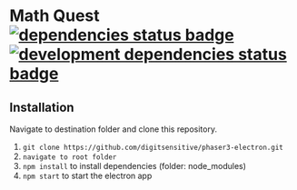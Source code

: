 # Math Quest [![dependencies status badge](https://david-dm.org/digitsensitive/phaser3-electron/status.svg?style=flat-square)](https://david-dm.org/digitsensitive/phaser3-electron) [![development dependencies status badge](https://david-dm.org/digitsensitive/phaser3-electron/dev-status.svg?style=flat-square)](https://david-dm.org/digitsensitive/phaser3-electron/?type=dev)
## Installation

Navigate to destination folder and clone this repository.

1. `git clone https://github.com/digitsensitive/phaser3-electron.git`
2. `navigate to root folder`
3. `npm install` to install dependencies (folder: node_modules)
4. `npm start` to start the electron app
